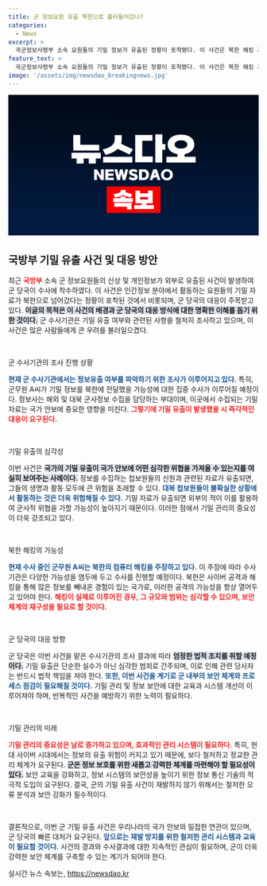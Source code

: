 ```yaml
---
title: 군 정보요원 유출 북한으로 흘러들어갔나?
categories:
  - News
excerpt: >
  국군정보사령부 소속 요원들의 기밀 정보가 유출된 정황이 포착됐다. 이 사건은 북한 해킹 가능성도 제기되며 군 당국의 엄격한 수사에 들어갔다. 신상 정보 유출로 첩보 활동에 중대한 타격이 예상된다.
feature_text: >
  국군정보사령부 소속 요원들의 기밀 정보가 유출된 정황이 포착됐다. 이 사건은 북한 해킹 가능성도 제기되며 군 당국의 엄격한 수사에 들어갔다. 신상 정보 유출로 첩보 활동에 중대한 타격이 예상된다.
image: '/assets/img/newsdao_breakingnews.jpg'
---
```


<p><img src="/assets/img/newsdao_breakingnews.jpg" alt="ontimetimes 속보" /></p>

<h2 data-ke-size="size26">국방부 기밀 유출 사건 및 대응 방안</h2>

<p data-ke-size="size16">최근 <b><span style="color: #ee2323;">국방부</span></b> 소속 군 정보요원들의 신상 및 개인정보가 외부로 유출된 사건이 발생하여 군 당국이 수사에 착수하였다. 이 사건은 인간정보 분야에서 활동하는 요원들의 기밀 자료가 북한으로 넘어갔다는 정황이 포착된 것에서 비롯되며, 군 당국의 대응이 주목받고 있다. <b><span style="background-color: #21538527;">이글의 목적은 이 사건의 배경과 군 당국의 대응 방식에 대한 명확한 이해를 돕기 위한 것이다.</span></b> 군 수사기관은 기밀 유출 여부와 관련된 사항을 철저히 조사하고 있으며, 이 사건은 많은 사람들에게 큰 우려를 불러일으켰다.</p>

<p data-ke-size="size16">&nbsp;</p>

<p>군 수사기관의 조사 진행 상황</p>

<p data-ke-size="size16"><b><span style="color: #1a5490;">현재 군 수사기관에서는 정보유출 여부를 파악하기 위한 조사가 이루어지고 있다.</span></b> 특히, 군무원 A씨가 기밀 정보를 북한에 전달했을 가능성에 대한 집중 수사가 이루어질 예정이다. 정보사는 해외 및 대북 군사정보 수집을 담당하는 부대이며, 이곳에서 수집되는 기밀 자료는 국가 안보에 중요한 영향을 미친다. <b><span style="color: #ee2323;">그렇기에 기밀 유출이 발생했을 시 즉각적인 대응이 요구된다.</span></b></p>

<p data-ke-size="size16">&nbsp;</p>

<p>기밀 유출의 심각성</p>

<p data-ke-size="size16">이번 사건은 <b><span style="background-color: #21538527;">국가의 기밀 유출이 국가 안보에 어떤 심각한 위협을 가져올 수 있는지를 여실히 보여주는 사례이다.</span></b> 정보를 수집하는 첩보원들의 신원과 관련된 자료가 유출되면, 그들의 생명과 활동 모두에 큰 위험을 초래할 수 있다. <b><span style="color: #1a5490;">대북 첩보원들이 불확실한 상황에서 활동하는 것은 더욱 위험해질 수 있다.</span></b> 기밀 자료가 유출되면 외부의 적이 이를 활용하여 군사적 위협을 가할 가능성이 높아지기 때문이다. 이러한 점에서 기밀 관리의 중요성이 더욱 강조되고 있다.</p>

<p data-ke-size="size16">&nbsp;</p>

<p>북한 해킹의 가능성</p>

<p data-ke-size="size16"><b><span style="color: #1a5490;">현재 수사 중인 군무원 A씨는 북한의 컴퓨터 해킹을 주장하고 있다.</span></b> 이 주장에 따라 수사기관은 다양한 가능성을 염두에 두고 수사를 진행할 예정이다. 북한은 사이버 공격과 해킹을 통해 많은 정보를 빼내온 경험이 있는 국가로, 이러한 공격의 가능성을 항상 열어두고 있어야 한다. <b><span style="color: #ee2323;">해킹이 실제로 이루어진 경우, 그 규모와 범위는 심각할 수 있으며, 보안 체계의 재구성을 필요로 할 것이다.</span></b></p>

<p data-ke-size="size16">&nbsp;</p>

<p>군 당국의 대응 방향</p>

<p data-ke-size="size16">군 당국은 이번 사건을 맡은 수사기관의 조사 결과에 따라 <b><span style="background-color: #21538527;">엄정한 법적 조치를 취할 예정이다.</span></b> 기밀 유출은 단순한 실수가 아닌 심각한 범죄로 간주되며, 이로 인해 관련 당사자는 반드시 법적 책임을 져야 한다. <b><span style="color: #1a5490;">또한, 이번 사건을 계기로 군 내부의 보안 체계와 프로세스 점검이 필요해질 것이다.</span></b> 기밀 관리 및 정보 보안에 대한 교육과 시스템 개선이 이루어져야 하며, 반복적인 사건을 예방하기 위한 노력이 필요하다.</p>

<p data-ke-size="size16">&nbsp;</p>

<p>기밀 관리의 미래</p>

<p data-ke-size="size16"><b><span style="color: #ee2323;">기밀 관리의 중요성은 날로 증가하고 있으며, 효과적인 관리 시스템이 필요하다.</span></b> 특히, 현대 사이버 시대에서는 정보의 유출 위험이 커지고 있기 때문에, 보다 철저하고 정교한 관리 체계가 요구된다. <b><span style="background-color: #21538527;">군은 정보 보호를 위한 새롭고 강력한 체계를 마련해야 할 필요성이 있다.</span></b> 보안 교육을 강화하고, 정보 시스템의 보안성을 높이기 위한 정보 통신 기술의 적극적 도입이 요구된다. 결국, 군의 기밀 유출 사건이 재발하지 않기 위해서는 철저한 오류 분석과 보안 강화가 필수적이다.</p>

<p data-ke-size="size16">&nbsp;</p>

<p>결론적으로, 이번 군 기밀 유출 사건은 우리나라의 국가 안보와 밀접한 연관이 있으며, 군 당국의 빠른 대처가 요구된다. <b><span style="color: #1a5490;">앞으로는 재발 방지를 위한 철저한 관리 시스템과 교육이 필요할 것이다.</span></b> 사건의 경과와 수사결과에 대한 지속적인 관심이 필요하며, 군이 더욱 강력한 보안 체계를 구축할 수 있는 계기가 되어야 한다. </p></p>
실시간 뉴스 속보는, <a href="https://newsdao.kr" rel="dofollow">https://newsdao.kr</a>


